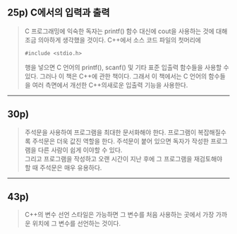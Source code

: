 ## 25p) C에서의 입력과 출력
> C 프로그래밍에 익숙한 독자는 printf() 함수 대신에 cout을 사용하는 것에 대해 조금 의아하게 생각했을 것이다. C++에서 소스 코드 파일의 첫머리에 <pre><code>#include <stdio.h></code></pre> 행을 넣으면 C 언어의 printf(), scanf() 및 기타 표준 입출력 함수들을 사용할 수 있다. 그러나 이 책은 C++에 관한 책이다. 그래서 이 책에서는 C 언어의 함수들을 여러 측면에서 개선한 C++의새로운 입출력 기능을 사용한다.
___

## 30p)
> 주석문을 사용하여 프로그램을 최대한 문서화해야 한다. 프로그램이 복잡해질수록 주석문은 더욱 값진 역할을 한다. 주석문이 붙어 있으면 독자가 작성한 프로그램을 다른 사람이 쉽게 이야할 수 있다.<br> 그리고 프로그램을 작성하고 오랜 시간이 지난 후에 그 프로그램을 재검토해야 할 때 주석문은 매우 유용하다.
___
## 43p)
> C++의 변수 선언 스타일은 가능하면 그 변수를 처음 사용하는 곳에서 가장 가까운 위치에 그 변수를 선언하는 것이다.
